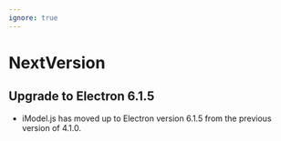 ```yaml
---
ignore: true
---
```

# NextVersion

## Upgrade to Electron 6.1.5
* iModel.js has moved up to Electron version 6.1.5 from the previous version of 4.1.0.
